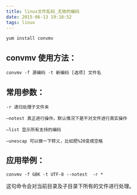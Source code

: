 ```yaml
---
title: linux文件乱码_无效的编码
date: 2015-06-13 19:18:52
tags: linux
---
```

    yum install convmv

## convmv 使用方法：

    convmv -f 源编码 -t 新编码 [选项] 文件名

## 常用参数：

    -r 递归处理子文件夹
    
    –notest 真正进行操作，默认情况下是不对文件进行真实操作
    
    –list 显示所有支持的编码
    
    –unescap 可以做一下转义，比如把%20变成空格


## 应用举例：

    convmv -f GBK -t UTF-8 --notest  -r *

这句命令会对当前目录及子目录下所有的文件进行处理。